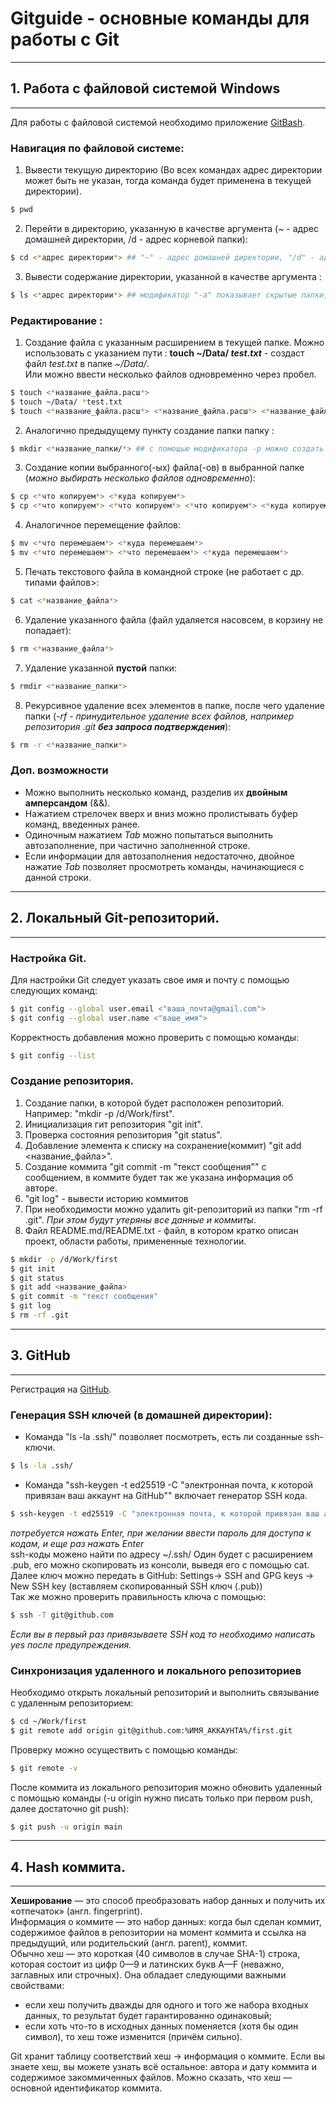 # Gitguide - основные команды для работы с Git
---
## 1. Работа с файловой системой Windows  
---
 Для работы с файловой системой необходимо приложение [GitBash](https://git-scm.com/download/win "Следует скачать Standalone Installer").
### Навигация по файловой системе:
1. Вывести текущую директорию (Во всех командах адрес директории может быть не указан, тогда команда будет применена в текущей директории).
```bash
$ pwd
```
2. Перейти в директорию, указанную в качестве аргумента (~ - адрес домашней директории, /d - адрес корневой папки):
```bash
$ cd <*адрес директории*> ## "~" - адрес домашней директории, "/d" - адрес корневой папки, ".." указывает на родительскую директорию.
```
3. Вывести содержание директории, указанной в качестве аргумента :
```bash
$ ls <*адрес директории*> ## модификатор "-а" показывает скрытые папки, начинающиеся с .(например, .git)
```
### Редактирование :
1. Создание файла с указанным расширением в текущей папке. Можно использовать с указанием пути : **touch ~/Data/ *test.txt*** - создаст файл *test.txt* в папке *~/Data/*. <br>
Или можно ввести несколько файлов одновременно через пробел.
```bash
$ touch <*название_файла.расш*>
$ touch ~/Data/ *test.txt
$ touch <*название_файла.расш*> <*название_файла.расш*> <*название_файла.расш*>
```
2. Aналогично предыдущему пункту создание папки папку :
```bash
$ mkdir <*название_папки/*> ## с помощью модификатора -p можно создать целую ветку папок
```
3. Создание копии выбранного(-ых) файла(-ов) в выбранной папке (*можно выбирать несколько файлов одновременно*):
```bash
$ cp <*что копируем*> <*куда копируем*>
$ cp <*что копируем*> <*что копируем*> <*что копируем*> <*куда копируем*>
```
4. Аналогичное перемещение файлов:
```bash
$ mv <*что перемешаем*> <*куда перемешаем*>
$ mv <*что перемешаем*> <*что перемешаем*> <*куда перемешаем*> 
```
5. Печать текстового файла в командной строке (не работает с др. типами файлов>:
```bash
$ cat <*название_файла*>
```
6. Удаление указанного файла (файл удаляется насовсем, в корзину не попадает):
```bash
$ rm <*название_файла*>
```
7. Удаление указанной **пустой** папки:
```bash
$ rmdir <*название_папки*>
```
8. Рекурсивное удаление всех элементов в папке, после чего удаление папки (*-rf - принудительное удаление всех файлов, например репозитория .git **без запроса подтверждения***):
```bash
$ rm -r <*название_папки*>
```
### Доп. возможности
* Можно выполнить несколько команд, разделив их **двойным амперсандом** (&&).
* Нажатием стрелочек вверх и вниз можно пролистывать буфер команд, введенных ранее.
* Одиночным нажатием *Tab* можно попытаться выполнить автозаполнение, при частично заполненной строке.
* Если информации для автозаполнения недостаточно, двойное нажатие *Tab* позволяет просмотреть команды, начинающиеся с данной строки.
---
## 2. Локальный Git-репозиторий.
---
### Настройка Git.
Для настройки Git следует указать свое имя и почту с помощью следующих команд:
```bash
$ git config --global user.email <"ваша_почта@gmail.com">
$ git config --global user.name <"ваше_имя">
```
Корректность добавления можно проверить с помощью команды:
```bash
$ git config --list
```
### Создание репозитория.
1. Создание папки, в которой будет расположен репозиторий. Например: "mkdir -p /d/Work/first".
2. Инициализация гит репозитория "git init".
3. Проверка состояния репозитория "git status".
4. Добавление элемента к списку на сохранение(коммит) "git add <название_файла>".
5. Создание коммита "git commit -m "текст сообщения"" с сообщением, в коммите будет так же указана информация об авторе.
6. "git log" - вывести историю коммитов
7. При необходимости можно удалить git-репозиторий из папки "rm -rf .git". *При этом будут утеряны все данные и коммиты*.
8. Файл README.md/README.txt - файл, в котором кратко описан проект, области работы, примененные технологии.
```bash
$ mkdir -p /d/Work/first
$ git init
$ git status
$ git add <название_файла>
$ git commit -m "текст сообщения"
$ git log
$ rm -rf .git
```
---
## 3. GitHub
---
 Регистрация на [GitHub](https://github.com "Создайте учетную запись").
### Генерация SSH ключей (в домашней директории):
* Команда "ls -la .ssh/" позволяет посмотреть, есть ли созданные ssh-ключи.
```bash
$ ls -la .ssh/
```
* Команда  "ssh-keygen -t ed25519 -C "электронная почта, к которой привязан ваш аккаунт на GitHub"" включает генератор SSH кода.
```bash
$ ssh-keygen -t ed25519 -C "электронная почта, к которой привязан ваш аккаунт на GitHub"
```
*потребуется нажать Enter, при желании ввести пароль для доступа к кодам, и еще раз нажать Enter* <br>
ssh-коды можено найти по адресу ~/.ssh/ Один будет с расширением .pub, его можно скопировать из консоли, выведя его с помощью cat. <br>
Далее ключ можно передать в GitHub: Settings-> SSH and GPG keys -> New SSH key  (вставляем скопированный SSH ключ (.pub)) <br>
Так же можно проверить правильность ключа с помощью: <br>
```bash
$ ssh -T git@github.com 
```
*Если вы в первый раз привязываете SSH код то необходимо написать yes после предупреждения.*
### Синхронизация удаленного и локального репозиториев
Необходимо открыть локальный репозиторий и выполнить связывание с удаленным репозиторием:
```bash
$ cd ~/Work/first
$ git remote add origin git@github.com:%ИМЯ_АККАУНТА%/first.git
```
Проверку можно осуществить с помощью команды:
```bash
$ git remote -v
```
После коммита из локального репозитория можно обновить удаленный с помощью команды (-u origin нужно писать только при первом push, далее достаточно git push):
```bash
$ git push -u origin main
```
---
## 4. Hash коммита.
---
**Хеширование** — это способ преобразовать набор данных и получить их «отпечаток» (англ. fingerprint).    
Информация о коммите — это набор данных: когда был сделан коммит, содержимое файлов в репозитории на момент коммита и ссылка на предыдущий, или родительский (англ. parent), коммит.  
Обычно хеш — это короткая (40 символов в случае SHA-1) строка, которая состоит из цифр 0—9 и латинских букв A—F (неважно, заглавных или строчных). Она обладает следующими важными свойствами:  
* если хеш получить дважды для одного и того же набора входных данных, то результат будет гарантированно одинаковый;
* если хоть что-то в исходных данных поменяется (хотя бы один символ), то хеш тоже изменится (причём сильно).<br>

Git хранит таблицу соответствий хеш → информация о коммите. Если вы знаете хеш, вы можете узнать всё остальное: автора и дату коммита и содержимое закоммиченных файлов. Можно сказать, что хеш — основной идентификатор коммита.
